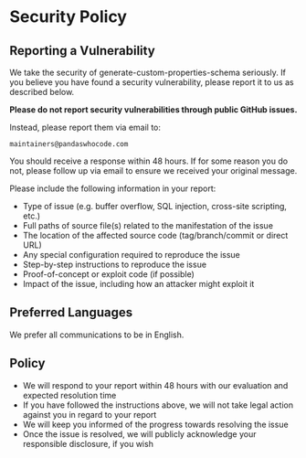 # Security Policy

## Reporting a Vulnerability

We take the security of generate-custom-properties-schema seriously. If you believe you have found a security vulnerability, 
please report it to us as described below.

**Please do not report security vulnerabilities through public GitHub issues.**

Instead, please report them via email to:

```
maintainers@pandaswhocode.com
```

You should receive a response within 48 hours. If for some reason you do not, please follow up via email to ensure we received
your original message.

Please include the following information in your report:

- Type of issue (e.g. buffer overflow, SQL injection, cross-site scripting, etc.)
- Full paths of source file(s) related to the manifestation of the issue
- The location of the affected source code (tag/branch/commit or direct URL)
- Any special configuration required to reproduce the issue
- Step-by-step instructions to reproduce the issue
- Proof-of-concept or exploit code (if possible)
- Impact of the issue, including how an attacker might exploit it

## Preferred Languages

We prefer all communications to be in English.

## Policy

- We will respond to your report within 48 hours with our evaluation and expected resolution time
- If you have followed the instructions above, we will not take legal action against you in regard to your report
- We will keep you informed of the progress towards resolving the issue
- Once the issue is resolved, we will publicly acknowledge your responsible disclosure, if you wish
